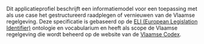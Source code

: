 Dit applicatieprofiel beschrijft een informatiemodel voor een toepassing met als use case het gestructureerd raadplegen of 
vernieuwen van de Vlaamse regelgeving.
Deze specificatie is gebaseerd op de [ELI \(European Legislation Identifier\)](https://eur-lex.europa.eu/eli-register/about.html) ontologie en vocabularium en heeft als scope de 
Vlaamse regelgeving die wordt beheerd op de website van de [Vlaamse Codex](https://codex.vlaanderen.be/).
